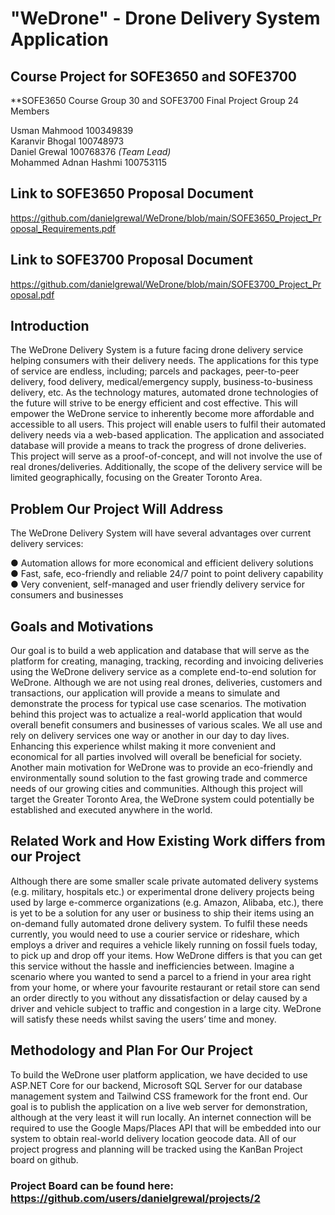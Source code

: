 # "WeDrone" - Drone Delivery System Application

## Course Project for SOFE3650 and SOFE3700

**SOFE3650 Course Group 30 and SOFE3700 Final Project Group 24 Members

Usman Mahmood 100349839</br>
Karanvir Bhogal 100748973</br>
Daniel Grewal 100768376 *(Team Lead)*</br>
Mohammed Adnan Hashmi 100753115</br>

## Link to SOFE3650 Proposal Document
https://github.com/danielgrewal/WeDrone/blob/main/SOFE3650_Project_Proposal_Requirements.pdf

## Link to SOFE3700 Proposal Document
https://github.com/danielgrewal/WeDrone/blob/main/SOFE3700_Project_Proposal.pdf

## Introduction

The WeDrone Delivery System is a future facing drone delivery service helping consumers with their
delivery needs. The applications for this type of service are endless, including; parcels and packages,
peer-to-peer delivery, food delivery, medical/emergency supply, business-to-business delivery, etc. As the
technology matures, automated drone technologies of the future will strive to be energy efficient and cost
effective. This will empower the WeDrone service to inherently become more affordable and accessible to
all users. This project will enable users to fulfil their automated delivery needs via a web-based
application. The application and associated database will provide a means to track the progress of drone
deliveries. This project will serve as a proof-of-concept, and will not involve the use of real
drones/deliveries. Additionally, the scope of the delivery service will be limited geographically, focusing
on the Greater Toronto Area.

## Problem Our Project Will Address

The WeDrone Delivery System will have several advantages over current delivery services:</br>

● Automation allows for more economical and efficient delivery solutions</br>
● Fast, safe, eco-friendly and reliable 24/7 point to point delivery capability</br>
● Very convenient, self-managed and user friendly delivery service for consumers and businesses</br>

## Goals and Motivations

Our goal is to build a web application and database that will serve as the platform for creating, managing,
tracking, recording and invoicing deliveries using the WeDrone delivery service as a complete end-to-end
solution for WeDrone. Although we are not using real drones, deliveries, customers and transactions, our
application will provide a means to simulate and demonstrate the process for typical use case scenarios.
The motivation behind this project was to actualize a real-world application that would overall benefit
consumers and businesses of various scales. We all use and rely on delivery services one way or another
in our day to day lives. Enhancing this experience whilst making it more convenient and economical for
all parties involved will overall be beneficial for society. Another main motivation for WeDrone was to
provide an eco-friendly and environmentally sound solution to the fast growing trade and commerce
needs of our growing cities and communities. Although this project will target the Greater Toronto Area,
the WeDrone system could potentially be established and executed anywhere in the world.

## Related Work and How Existing Work differs from our Project

Although there are some smaller scale private automated delivery systems (e.g. military, hospitals etc.) or
experimental drone delivery projects being used by large e-commerce organizations (e.g. Amazon,
Alibaba, etc.), there is yet to be a solution for any user or business to ship their items using an on-demand
fully automated drone delivery system. To fulfil these needs currently, you would need to use a courier
service or rideshare, which employs a driver and requires a vehicle likely running on fossil fuels today, to
pick up and drop off your items. How WeDrone differs is that you can get this service without the hassle
and inefficiencies between. Imagine a scenario where you wanted to send a parcel to a friend in your area
right from your home, or where your favourite restaurant or retail store can send an order directly to you
without any dissatisfaction or delay caused by a driver and vehicle subject to traffic and congestion in a
large city. WeDrone will satisfy these needs whilst saving the users’ time and money.

## Methodology and Plan For Our Project

To build the WeDrone user platform application, we have decided to use ASP.NET Core for our backend,
Microsoft SQL Server for our database management system and Tailwind CSS framework for the front
end. Our goal is to publish the application on a live web server for demonstration, although at the very
least it will run locally. An internet connection will be required to use the Google Maps/Places API that
will be embedded into our system to obtain real-world delivery location geocode data. All of our project
progress and planning will be tracked using the KanBan Project board on github.

### Project Board can be found here: https://github.com/users/danielgrewal/projects/2
